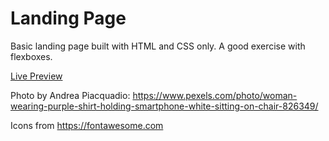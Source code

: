 # Landing Page
Basic landing page built with HTML and CSS only. A good exercise with flexboxes.

[Live Preview](https://itben-h.github.io/my-odin-projects/foundations/02-landing-page/)

Photo by Andrea Piacquadio: https://www.pexels.com/photo/woman-wearing-purple-shirt-holding-smartphone-white-sitting-on-chair-826349/

Icons from https://fontawesome.com